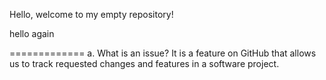 Hello, welcome to my empty repository!

hello again

=============
a. What is an issue?
It is a feature on GitHub that allows us to track requested changes and features in a software project.
